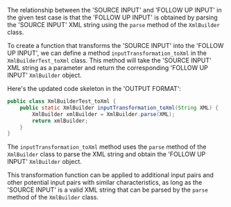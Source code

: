The relationship between the 'SOURCE INPUT' and 'FOLLOW UP INPUT' in the given test case is that the 'FOLLOW UP INPUT' is obtained by parsing the 'SOURCE INPUT' XML string using the `parse` method of the `XmlBuilder` class.

To create a function that transforms the 'SOURCE INPUT' into the 'FOLLOW UP INPUT', we can define a method `inputTransformation_toXml` in the `XmlBuilderTest_toXml` class. This method will take the 'SOURCE INPUT' XML string as a parameter and return the corresponding 'FOLLOW UP INPUT' `XmlBuilder` object.

Here's the updated code skeleton in the 'OUTPUT FORMAT':

```java
public class XmlBuilderTest_toXml {
    public static XmlBuilder inputTransformation_toXml(String XML) {
        XmlBuilder xmlBuilder = XmlBuilder.parse(XML);
        return xmlBuilder;
    }
}
```

The `inputTransformation_toXml` method uses the `parse` method of the `XmlBuilder` class to parse the XML string and obtain the 'FOLLOW UP INPUT' `XmlBuilder` object.

This transformation function can be applied to additional input pairs and other potential input pairs with similar characteristics, as long as the 'SOURCE INPUT' is a valid XML string that can be parsed by the `parse` method of the `XmlBuilder` class.